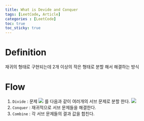 ```yaml
---
title: What is Devide and Conquer
tags: [LeetCode, Article]
categories : [LeetCode]
toc: true
toc_sticky: true
---
```


# Definition

재귀의 형태로 구현되는데 2개 이상의 작은 형태로 분할 해서 해결하는 방식

# Flow

1. `Divide` : 문제 <img src="https://render.githubusercontent.com/render/math?math=S"> 를 다음과 같이 여러개의 서브 문제로 분할 한다. <img src="https://render.githubusercontent.com/render/math?math=\{S_1,S_2,...S_n\}, n \geq 2">
2. `Conquer` : 재귀적으로 서브 문제들을 해결한다.
3. `Combine` : 각 서브 문제들의 결과 값을 합친다.



